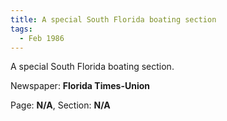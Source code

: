 ```yaml
---  
title: A special South Florida boating section  
tags:  
  - Feb 1986  
---  
```

  
A special South Florida boating section.  
  
Newspaper: **Florida Times-Union**  
  
Page: **N/A**, Section: **N/A** 
